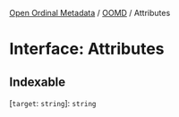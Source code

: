 [Open Ordinal Metadata](../../README.md) / [OOMD](../README.md) / Attributes

# Interface: Attributes

## Indexable

 \[`target`: `string`\]: `string`
